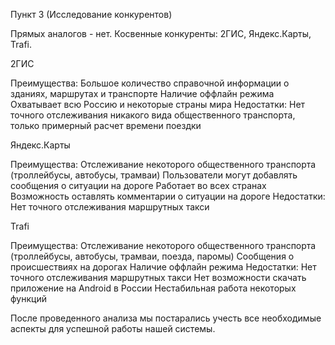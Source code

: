 Пункт 3 (Исследование конкурентов)

Прямых аналогов - нет.
Косвенные конкуренты: 2ГИС, Яндекс.Карты, Trafi.

2ГИС

Преимущества:
Большое количество справочной информации о зданиях, маршрутах и транспорте
Наличие оффлайн режима
Охватывает всю Россию и некоторые страны мира
Недостатки:
Нет точного отслеживания никакого вида общественного транспорта, только примерный расчет времени поездки

Яндекс.Карты

Преимущества:
Отслеживание некоторого общественного транспорта (троллейбусы, автобусы, трамваи)
Пользователи могут добавлять сообщения о ситуации на дороге
Работает во всех странах
Возможность оставлять комментарии о ситуации на дороге
Недостатки:
Нет точного отслеживания маршрутных такси

Trafi

Преимущества:
Отслеживание некоторого общественного транспорта (троллейбусы, автобусы, трамваи, поезда, паромы)
Сообщения о происшествиях на дорогах
Наличие оффлайн режима
Недостатки:
Нет точного отслеживания маршрутных такси
Нет возможности скачать приложение на Android в России
Нестабильная работа некоторых функций

После проведенного анализа мы постарались учесть все необходимые аспекты для успешной работы нашей системы.